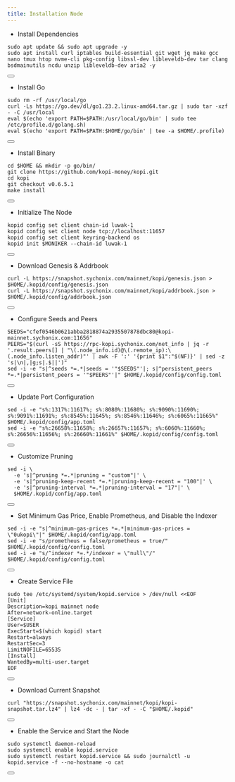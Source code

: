 ```yaml
---
title: Installation Node
---
```


- Install Dependencies 

<div class="code-block-wrapper">
  <pre><code>sudo apt update && sudo apt upgrade -y
sudo apt install curl iptables build-essential git wget jq make gcc nano tmux htop nvme-cli pkg-config libssl-dev libleveldb-dev tar clang bsdmainutils ncdu unzip libleveldb-dev aria2 -y</code></pre>
  <button class="copy-btn"><i class="fas fa-copy"></i></button>
</div>

- Install Go

<div class="code-block-wrapper">
  <pre><code>sudo rm -rf /usr/local/go
curl -Ls https://go.dev/dl/go1.23.2.linux-amd64.tar.gz | sudo tar -xzf - -C /usr/local
eval $(echo 'export PATH=$PATH:/usr/local/go/bin' | sudo tee /etc/profile.d/golang.sh)
eval $(echo 'export PATH=$PATH:$HOME/go/bin' | tee -a $HOME/.profile)</code></pre>
  <button class="copy-btn"><i class="fas fa-copy"></i></button>
</div>

- Install Binary

<div class="code-block-wrapper">
  <pre><code>cd $HOME && mkdir -p go/bin/
git clone https://github.com/kopi-money/kopi.git
cd kopi
git checkout v0.6.5.1
make install</code></pre>
  <button class="copy-btn"><i class="fas fa-copy"></i></button>
</div>

- Initialize The Node

<div class="code-block-wrapper"><!-- Change chain id and port -->
  <pre><code>kopid config set client chain-id luwak-1
kopid config set client node tcp://localhost:11657
kopid config set client keyring-backend os
kopid init $MONIKER --chain-id luwak-1</code></pre>
  <button class="copy-btn"><i class="fas fa-copy"></i></button>
</div><!-- Change chain id and port -->

- Download Genesis & Addrbook

<div class="code-block-wrapper">
  <pre><code>curl -L https://snapshot.sychonix.com/mainnet/kopi/genesis.json > $HOME/.kopid/config/genesis.json
curl -L https://snapshot.sychonix.com/mainnet/kopi/addrbook.json > $HOME/.kopid/config/addrbook.json</code></pre>
  <button class="copy-btn"><i class="fas fa-copy"></i></button>
</div>

- Configure Seeds and Peers

<div class="code-block-wrapper">
  <pre><code>SEEDS="cfef0546b0621abba2818874a2935507878dbc80@kopi-mainnet.sychonix.com:11656"
PEERS="$(curl -sS https://rpc-kopi.sychonix.com/net_info | jq -r '.result.peers[] | "\(.node_info.id)@\(.remote_ip):\(.node_info.listen_addr)"' | awk -F ':' '{print $1":"$(NF)}' | sed -z 's|\n|,|g;s|.$||')"
sed -i -e "s|^seeds *=.*|seeds = '"$SEEDS"'|; s|^persistent_peers *=.*|persistent_peers = '"$PEERS"'|" $HOME/.kopid/config/config.toml</code></pre>
  <button class="copy-btn"><i class="fas fa-copy"></i></button>
</div>

- Update Port Configuration

<div class="code-block-wrapper">
  <pre><code>sed -i -e "s%:1317%:11617%; s%:8080%:11680%; s%:9090%:11690%; s%:9091%:11691%; s%:8545%:11645%; s%:8546%:11646%; s%:6065%:11665%" $HOME/.kopid/config/app.toml
sed -i -e "s%:26658%:11658%; s%:26657%:11657%; s%:6060%:11660%; s%:26656%:11656%; s%:26660%:11661%" $HOME/.kopid/config/config.toml</code></pre>
  <button class="copy-btn"><i class="fas fa-copy"></i></button>
</div>

- Customize Pruning

<div class="code-block-wrapper">
  <pre><code>sed -i \
  -e 's|^pruning *=.*|pruning = "custom"|' \
  -e 's|^pruning-keep-recent *=.*|pruning-keep-recent = "100"|' \
  -e 's|^pruning-interval *=.*|pruning-interval = "17"|' \
  $HOME/.kopid/config/app.toml</code></pre>
  <button class="copy-btn"><i class="fas fa-copy"></i></button>
</div>

- Set Minimum Gas Price, Enable Prometheus, and Disable the Indexer

<div class="code-block-wrapper"><!-- Note: Change gas price and denom -->
  <pre><code>sed -i -e "s|^minimum-gas-prices *=.*|minimum-gas-prices = \"0ukopi\"|" $HOME/.kopid/config/app.toml
sed -i -e "s/prometheus = false/prometheus = true/" $HOME/.kopid/config/config.toml
sed -i -e "s/^indexer *=.*/indexer = \"null\"/" $HOME/.kopid/config/config.toml</code></pre>
  <button class="copy-btn"><i class="fas fa-copy"></i></button>
</div><!-- Note: Change gas price and denom -->

- Create Service File

<div class="code-block-wrapper">
  <pre><code>sudo tee /etc/systemd/system/kopid.service &gt; /dev/null &lt;&lt;EOF
[Unit]
Description=kopi mainnet node
After=network-online.target
[Service]
User=$USER
ExecStart=$(which kopid) start
Restart=always
RestartSec=3
LimitNOFILE=65535
[Install]
WantedBy=multi-user.target
EOF</code></pre>
  <button class="copy-btn"><i class="fas fa-copy"></i></button>
</div>

- Download Current Snapshot

<div class="code-block-wrapper">
  <pre><code>curl "https://snapshot.sychonix.com/mainnet/kopi/kopi-snapshot.tar.lz4" | lz4 -dc - | tar -xf - -C "$HOME/.kopid"</code></pre>
  <button class="copy-btn"><i class="fas fa-copy"></i></button>
</div>

- Enable the Service and Start the Node

<div class="code-block-wrapper">
  <pre><code>sudo systemctl daemon-reload
sudo systemctl enable kopid.service
sudo systemctl restart kopid.service && sudo journalctl -u kopid.service -f --no-hostname -o cat</code></pre>
  <button class="copy-btn"><i class="fas fa-copy"></i></button>
</div>
